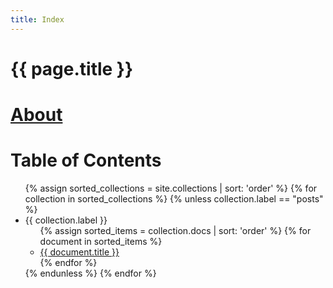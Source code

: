 ```yaml
---
title: Index
---
```


# {{ page.title }}

# [About](/about.md)

# Table of Contents
<ul>
  {% assign sorted_collections = site.collections | sort: 'order' %}
  {% for collection in sorted_collections %}
    {% unless collection.label == "posts" %}
      <li>{{ collection.label }}
        <ul>
          {% assign sorted_items = collection.docs | sort: 'order' %}
          {% for document in sorted_items %}
            <li><a href="{{ document.url | relative_url }}">{{ document.title }}</a></li>
          {% endfor %}
        </ul>
      </li>
    {% endunless %}
  {% endfor %}
</ul>
